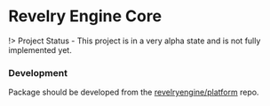 # Revelry Engine Core

!> Project Status - This project is in a very alpha state and is not fully implemented yet.

### Development

Package should be developed from the [revelryengine/platform](https://github.com/revelryengine/platform) repo.
